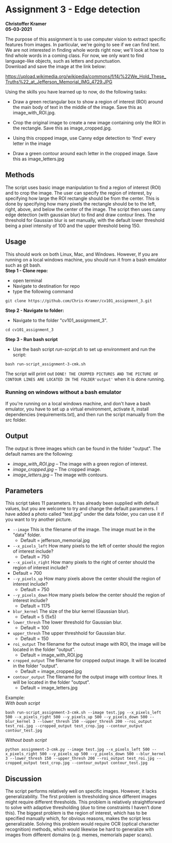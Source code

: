 # Assignment 3 - Edge detection
**Christoffer Kramer**  
**05-03-2021**  


The purpose of this assignment is to use computer vision to extract specific features from images. In particular, we're going to see if we can find text. We are not interested in finding whole words right now; we'll look at how to find whole words in a coming class. For now, we only want to find language-like objects, such as letters and punctuation.  
Download and save the image at the link below:  

https://upload.wikimedia.org/wikipedia/commons/f/f4/%22We_Hold_These_Truths%22_at_Jefferson_Memorial_IMG_4729.JPG

Using the skills you have learned up to now, do the following tasks:  

- Draw a green rectangular box to show a region of interest (ROI) around the main body of text in the middle of the image. Save this as image_with_ROI.jpg.  

- Crop the original image to create a new image containing only the ROI in the rectangle. Save this as image_cropped.jpg.  

- Using this cropped image, use Canny edge detection to 'find' every letter in the image  

- Draw a green contour around each letter in the cropped image. Save this as image_letters.jpg  

## Methods
The script uses basic image manipulation to find a region of interest (ROI) and to crop the image. The user can specify the region of interest, by specifying how large the ROI rectangle should be from the center. This is done by specifying how many pixels the rectangle should be to the left, right, above, and below the center of the image. The script then uses canny edge detection (with gaussian blur) to find and draw contour lines. The threshold for Gaussian blur is set manually, with the default lower threshold being a pixel intensity of 100 and the upper threshold being 150.  

## Usage  
This should work on both Linux, Mac, and Windows. However, If you are running on a local windows machine, you should run it from a bash emulator such as git bash.  
**Step 1 - Clone repo:**
- open terminal
- Navigate to destination for repo
- type the following command
 ```console
 git clone https://github.com/Chris-Kramer/cv101_assignment_3.git  
 ```
**Step 2 - Navigate to folder:**
- Navigate to the folder "cv101_assignment_3".
```console
cd cv101_assignment_3
```  
**Step 3 - Run bash script**  
- Use the bash script _run-script.sh_ to set up environment and run the script:  
```console
bash run-script_assignment-3-cmk.sh
```  
The script will print out `DONE! THE CROPPED PICTURES AND THE PICTURE OF CONTOUR LINES ARE LOCATED IN THE FOLDER'output'` when it is done running. 

### Running on windows without a bash emulator
If you're running on a local windows machine, and don't have a bash emulator, you have to set up a virtual environment, activate it, install dependencies (requirements.txt), and then run the script manually from the src folder.  

## Output
The output is three images which can be found in the folder "output". The default names are the following: 
- _image_with_ROI.jpg_ – The image with a green region of interest.
- _image_cropped.jpg_ – The cropped image.
- _image_letters.jpg_ – The image with contours.


## Parameters
This script takes 11 parameters. It has already been supplied with default values, but you are welcome to try and change the default parameters. I have added a photo called "test.jpg" under the data folder, you can use it if you want to try another picture.  

- `--image` This is the filename of the image. The image must be in the "data" folder.  
    - Default = jefferson_memorial.jpg  
- `--x_pixels_left` How many pixels to the left of center should the region of interest include?  
    - Default = 750  
- `--x_pixels_right` How many pixels to the right of center should the region of interest include?  
- Default = 700  
- `--y_pixels_up` How many pixels above the center should the region of interest include?  
    - Default = 750  
- `--y_pixels_down` How many pixels below the center should the region of interest include?  
    - Default = 1175  
- `blur_kernel` The size of the blur kernel (Gaussian blur).  
    - Default = 5 (5x5)  
- `lower_thresh` The lower threshold for Gaussian blur.  
    - Default = 100  
- `upper_thresh` The upper threshhold for Gaussian blur.  
    - Default = 150
- `roi_output` The filename for the outout image with ROI, the image will be located in the folder "output".  
    - Default = image_with_ROI.jpg  
- `cropped_output` The filename for cropped output image. It will be located in the folder "output".  
    - Default = image_cropped.jpg  
- `contour_output` The filename for the output image with contour lines. It will be located in the folder "output".  
    - Default = image_letters.jpg

Example:  
_With bash script_
```console
bash run-script_assignment-3-cmk.sh --image test.jpg --x_pixels_left 500 --x_pixels_right 500 --y_pixels_up 500 --y_pixels_down 500 --blur_kernel 3 --lower_thresh 150 --upper_thresh 200 --roi_output test_roi.jpg --cropped_output test_crop.jpg --contour_output contour_test.jpg
```  
_Without bash script_
```console
python assignment-3-cmk.py --image test.jpg --x_pixels_left 500 --x_pixels_right 500 --y_pixels_up 500 --y_pixels_down 500 --blur_kernel 3 --lower_thresh 150 --upper_thresh 200 --roi_output test_roi.jpg --cropped_output test_crop.jpg --contour_output contour_test.jpg
```  

## Discussion  
The script performs relatively well on specific images. However, it lacks generalizability. The first problem is thresholding since different images might require different thresholds. This problem is relatively straightforward to solve with adaptive thresholding (due to time constraints I haven’t done this). 
The biggest problem is the region of interest, which has to be specified manually which, for obvious reasons, makes the script less generalizable. Solving this problem would require OCR (optical character recognition) methods, which would likewise be hard to generalize with images from different domains (e.g. memes, memorials paper scans).

